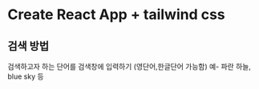 # Create React App + tailwind css

## 검색 방법

검색하고자 하는 단어를 검색창에 입력하기
(영단어,한글단어 가능함)
예- 파란 하늘, blue sky 등
